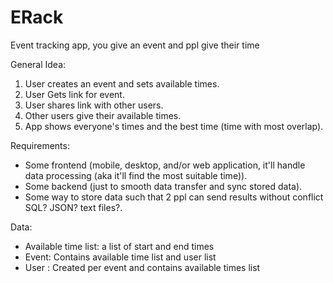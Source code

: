 # ERack
Event tracking app, you give an event and ppl give their time

General Idea:
1. User creates an event and sets available times.
2. User Gets link for event.
3. User shares link with other users.
4. Other users give their available times.
5. App shows everyone's times and the best time (time with most overlap).

Requirements:
- Some frontend (mobile, desktop, and/or web application, it'll handle data processing (aka it'll find the most suitable time)).
- Some backend (just to smooth data transfer and sync stored data).
- Some way to store data such that 2 ppl can send results without conflict SQL? JSON? text files?.

Data:
- Available time list: a list of start and end times
- Event: Contains available time list and user list
- User : Created per event and contains available times list
